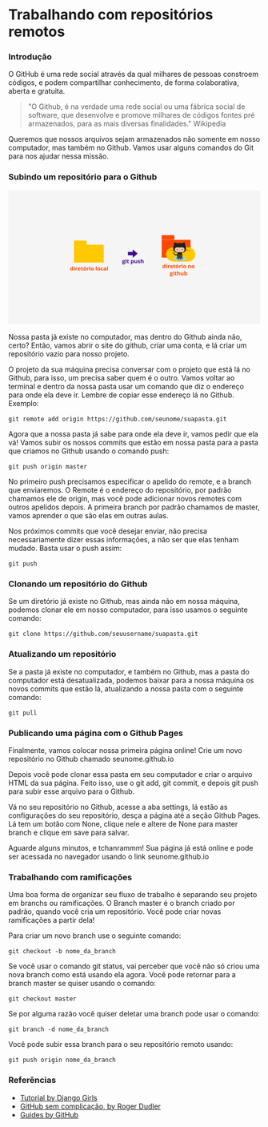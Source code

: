 # Trabalhando com repositórios remotos

### Introdução

O GitHub é uma rede social através da qual milhares de pessoas constroem códigos, e podem compartilhar conhecimento, de forma colaborativa, aberta e gratuita.

> "O Github, é na verdade uma rede social ou uma fábrica social de software, que desenvolve e promove milhares de códigos fontes pré armazenados, para as mais diversas finalidades." Wikipedia

Queremos que nossos arquivos sejam armazenados não somente em nosso computador, mas também no Github. Vamos usar alguns comandos do Git para nos ajudar nessa missão.

### Subindo um repositório para o Github

![Figura sobre fluxo de trabalho com reposit&#xF3;rios remotos](../../.gitbook/assets/remoto.png)

Nossa pasta já existe no computador, mas dentro do Github ainda não, certo? Então, vamos abrir o site do github, criar uma conta, e lá criar um repositório vazio para nosso projeto.

O projeto da sua máquina precisa conversar com o projeto que está lá no Github, para isso, um precisa saber quem é o outro. Vamos voltar ao terminal e dentro da nossa pasta usar um comando que diz o endereço para onde ela deve ir. Lembre de copiar esse endereço lá no Github. Exemplo:

```text
git remote add origin https://github.com/seunome/suapasta.git
```

Agora que a nossa pasta já sabe para onde ela deve ir, vamos pedir que ela vá! Vamos subir os nossos commits que estão em nossa pasta para a pasta que criamos no Github usando o comando push:

```text
git push origin master
```

No primeiro push precisamos especificar o apelido do remote, e a branch que enviaremos. O Remote é o endereço do repositório, por padrão chamamos ele de origin, mas você pode adicionar novos remotes com outros apelidos depois. A primeira branch por padrão chamamos de master, vamos aprender o que são elas em outras aulas.

Nos próximos commits que você desejar enviar, não precisa necessariamente dizer essas informações, a não ser que elas tenham mudado. Basta usar o push assim:

```text
git push
```

### Clonando um repositório do Github

Se um diretório já existe no Github, mas ainda não em nossa máquina, podemos clonar ele em nosso computador, para isso usamos o seguinte comando:

```text
git clone https://github.com/seuusername/suapasta.git
```

### Atualizando um repositório

Se a pasta já existe no computador, e também no Github, mas a pasta do computador está desatualizada, podemos baixar para a nossa máquina os novos commits que estão lá, atualizando a nossa pasta com o seguinte comando:

```text
git pull
```

### Publicando uma página com o Github Pages

Finalmente, vamos colocar nossa primeira página online! Crie um novo repositório no Github chamado seunome.github.io

Depois você pode clonar essa pasta em seu computador e criar o arquivo HTML da sua página. Feito isso, use o git add, git commit, e depois git push para subir esse arquivo para o Github.

Vá no seu repositório no Github, acesse a aba settings, lá estão as configurações do seu repositório, desça a página até a seção Github Pages. Lá tem um botão com None, clique nele e altere de None para master branch e clique em save para salvar.

Aguarde alguns minutos, e tchanrammm! Sua página já está online e pode ser acessada no navegador usando o link seunome.github.io

### Trabalhando com ramificações

Uma boa forma de organizar seu fluxo de trabalho é separando seu projeto em branchs ou ramificações. O Branch master é o branch criado por padrão, quando você cria um repositório. Você pode criar novas ramificações a partir dela!

Para criar um novo branch use o seguinte comando:

```text
git checkout -b nome_da_branch
```

Se você usar o comando git status, vai perceber que você não só criou uma nova branch como está usando ela agora. Você pode  retornar para a branch master se quiser usando o comando:

```text
git checkout master
```

Se por alguma razão você quiser deletar uma branch pode usar o comando:

```text
git branch -d nome_da_branch
```

Você pode subir essa branch para o seu repositório remoto usando:

```text
git push origin nome_da_branch
```

### Referências

* [Tutorial by Django Girls](https://tutorial.djangogirls.org/pt/deploy/)
* [GitHub sem complicação, by Roger Dudler](https://rogerdudler.github.io/git-guide/index.pt_BR.html)
* [Guides by GitHub](https://guides.github.com/)

